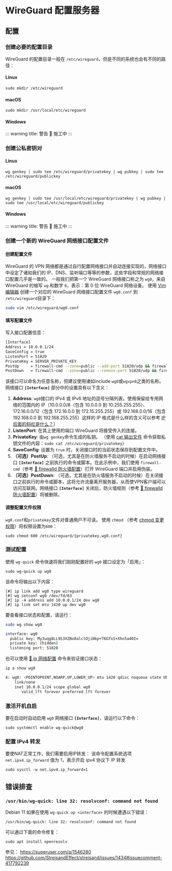 # WireGuard 配置服务器

## 配置

### 创建必要的配置目录

WireGuard 的配置目录一般在 `/etc/wireguard`，但是不同的系统也会有不同的路径：

#### Linux

```shell
sudo mkdir /etc/wireguard
```

#### macOS

```shell
sudo mkdir /usr/local/etc/wireguard
```

#### Windows

::: warning
title: 警告
🚧 施工中
:::

### 创建公私密钥对

#### Linux

```shell
wg genkey | sudo tee /etc/wireguard/privatekey | wg pubkey | sudo tee /etc/wireguard/publickey
```

#### macOS

```shell
wg genkey | sudo tee /usr/local/etc/wireguard/privatekey | wg pubkey | sudo tee /usr/local/etc/wireguard/publickey
```

#### Windows

::: warning
title: 警告
🚧 施工中
:::

### 创建一个新的 WireGuard 网络接口配置文件

#### 创建配置文件

WireGuard 的 VPN 网络都是通过自行配置网络接口并自动连接实现的，网络接口中设定了诸如我们的 IP、DNS、监听端口等等的参数，这些字段和常规的网络接口配置几乎是一致的。
一般我们把第一个 WireGuard 网络接口称之为 `wg0`，来自 WireGuard 的缩写 `wg` 和数字 `0`，表示：第 0 位 WireGuard 网络设备。
使用 [Vim 编辑器](../../../%F0%9F%93%9F%20%E7%BB%88%E7%AB%AF/%E8%BD%AF%E4%BB%B6/Vim%20%E7%BC%96%E8%BE%91%E5%99%A8.md) 创建一个对应的 WireGuard 网络接口配置文件 `wg0.conf` 到 `/etc/wireguard`目录下：

```bash
sudo vim /etc/wireguard/wg0.conf
```

#### 填写配置文件

写入接口配置信息：

```bash
[Interface]
Address = 10.0.0.1/24
SaveConfig = true
ListenPort = 51820
PrivateKey = SERVER_PRIVATE_KEY
PostUp     = firewall-cmd --zone=public --add-port 51820/udp && firewall-cmd --zone=public --add-masquerade
PostDown   = firewall-cmd --zone=public --remove-port 51820/udp && firewall-cmd --zone=public --remove-masquerade
```

该接口可以命名为任意名称，但建议使用诸如include `wg0`或`wgvpn0`之类的名称。 网络接口 **`[Interface]`** 部分中的设置具有以下含义：

1. **Address**: `wg0`接口的 IPv4 或 IPv6 地址的逗号分隔列表。使用保留给专用网络的范围内的 IP（10.0.0.0/8（包含 10.0.0.0 到 10.255.255.255）、172.16.0.0/12（包含 172.16.0.0 到 172.15.255.255）或 192.168.0.0/16（包含 192.168.0.0 到 192.168.255.255）这样的 IP 格式是什么样的含义可以参考 [IP 后面的斜杠是什么？](../IP%20%E5%90%8E%E9%9D%A2%E7%9A%84%E6%96%9C%E6%9D%A0%E6%98%AF%E4%BB%80%E4%B9%88%EF%BC%9F.md)）
2. **ListenPort**: 在其上使用的端口 WireGuard 将接受传入的连接。
3. **PrivateKey**: 由`wg genkey`命令生成的私钥。 （使用 [cat 输出文件](../../../%F0%9F%93%9F%20%E7%BB%88%E7%AB%AF/Linux%20%E5%91%BD%E4%BB%A4/%E6%96%87%E6%A1%A3%E8%AF%BB%E5%86%99/cat%20%E8%BE%93%E5%87%BA%E6%96%87%E4%BB%B6.md) 命令获取私钥文件的内容：`sudo cat /etc/wireguard/privatekey`）
4. **SaveConfig**: 设置为 `true` 时，关闭接口时的当前状态保存到配置文件中。
5. **（可选）PostUp**: （可选，尤其是在防火墙服务不启动的时候）在启动网络接口 **`[Interface]`** 之前执行的命令或脚本。在此示例中，我们使用 `firewall-cmd`（参考 [🚧  firewalld 防火墙配置](../../../%F0%9F%93%9F%20%E7%BB%88%E7%AB%AF/Linux%20%E5%91%BD%E4%BB%A4/%E7%BD%91%E7%BB%9C%E9%80%9A%E8%AE%AF/%F0%9F%9A%A7%20%20firewalld%20%E9%98%B2%E7%81%AB%E5%A2%99%E9%85%8D%E7%BD%AE.md)）打开 WireGuard 端口并启用伪装。
6. **（可选）PostDown**: （可选，尤其是在防火墙服务不启动的时候）在关闭接口之前执行的命令或脚本，这将允许流量离开服务器，从而使VPN客户端可以访问互联网。网络接口 **`[Interface]`** 关闭后，防火墙规则（参考 [🚧  firewalld 防火墙配置](../../../%F0%9F%93%9F%20%E7%BB%88%E7%AB%AF/Linux%20%E5%91%BD%E4%BB%A4/%E7%BD%91%E7%BB%9C%E9%80%9A%E8%AE%AF/%F0%9F%9A%A7%20%20firewalld%20%E9%98%B2%E7%81%AB%E5%A2%99%E9%85%8D%E7%BD%AE.md)）将被删除。

#### 调整配置文件权限

`wg0.conf`和`privatekey`文件对普通用户不可读。
使用 `chmod` （参考 [chmod 变更权限](../../../%F0%9F%93%9F%20%E7%BB%88%E7%AB%AF/Linux%20%E5%91%BD%E4%BB%A4/%E6%9D%83%E9%99%90%E7%AE%A1%E7%90%86/chmod%20%E5%8F%98%E6%9B%B4%E6%9D%83%E9%99%90.md)）将权限设置为`600`：

```shell
sudo chmod 600 /etc/wireguard/{privatekey,wg0.conf}
```

### 测试配置

使用 `wg-quick` 命令快速将我们刚刚配置好的 `wg0` 接口设定为「启用」：

```shell
sudo wg-quick up wg0
```

该命令将输出以下内容：

```shell
[#] ip link add wg0 type wireguard
[#] wg setconf wg0 /dev/fd/63
[#] ip -4 address add 10.0.0.1/24 dev wg0
[#] ip link set mtu 1420 up dev wg0
```

要查看接口状态和配置，请运行：

```bash
sudo wg show wg0

interface: wg0
  public key: My3uqg8LL9S3XZBo8alclOjiNkp+T6GfxS+Xhn5a40I=
  private key: (hidden)
  listening port: 51820
```

也可以使用 [🚧  ip 网络配置](../../../%F0%9F%93%9F%20%E7%BB%88%E7%AB%AF/Linux%20%E5%91%BD%E4%BB%A4/%E7%BD%91%E7%BB%9C%E9%80%9A%E8%AE%AF/%F0%9F%9A%A7%20%20ip%20%E7%BD%91%E7%BB%9C%E9%85%8D%E7%BD%AE.md) 命令来验证接口状态：

```bash
ip a show wg0

4: wg0: <POINTOPOINT,NOARP,UP,LOWER_UP> mtu 1420 qdisc noqueue state UNKNOWN group default qlen 1000
    link/none 
    inet 10.0.0.1/24 scope global wg0
       valid_lft forever preferred_lft forever
```

### 激活开机自启

要在启动时自动启用 `wg0` 网络接口 **`[Interface]`**，请运行以下命令：

```shell
sudo systemctl enable wg-quick@wg0
```

### 配置 IPv4 转发

要使NAT正常工作，我们需要启用IP转发：
该命令配置系统选项 `net.ipv4.ip_forward` 值为 1，表示开启 ipv4 协议下 IP 转发

```shell
sudo sysctl -w net.ipv4.ip_forward=1
```

## 错误排查

### `/usr/bin/wg-quick: line 32: resolvconf: command not found`

Debian 11 如果在使用 `wg-quick up <interface>` 的时候遭遇以下错误：

```shell
/usr/bin/wg-quick: line 32: resolvconf: command not found
```

可以通过下面的命令修复：

```shell
sudo apt install openresolv
```

参见：
https://superuser.com/a/1546280
https://github.com/StreisandEffect/streisand/issues/1434#issuecomment-417792239
